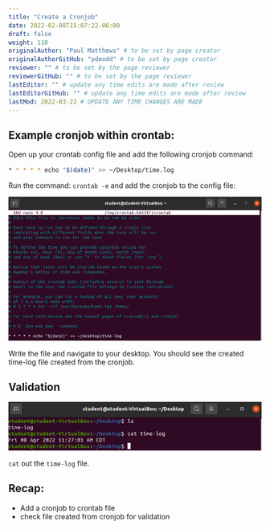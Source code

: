 ```yaml
---
title: "Create a Cronjob"
date: 2022-02-08T15:07:22-06:00
draft: false
weight: 110
originalAuthor: "Paul Matthews" # to be set by page creator
originalAuthorGitHub: "pdmxdd" # to be set by page creator
reviewer: "" # to be set by the page reviewer
reviewerGitHub: "" # to be set by the page reviewer
lastEditor: "" # update any time edits are made after review
lastEditorGitHub: "" # update any time edits are made after review
lastMod: 2022-03-22 # UPDATE ANY TIME CHANGES ARE MADE
---
```


## Example cronjob within crontab:

Open up your crontab config file and add the following cronjob command:

```bash
* * * * * echo "$(date)" >> ~/Desktop/time.log
```

Run the command: `crontab -e` and add the cronjob to the config file:

![crontab-time-log](pictures/crontab-time-log.png?classes=border)

Write the file and navigate to your desktop. You should see the created time-log file created from the cronjob.

## Validation

![time-log-validation](pictures/time-log-validation.png?classes=border)

`cat` out the `time-log` file.

## Recap:
- Add a cronjob to crontab file
- check file created from cronjob for validation

